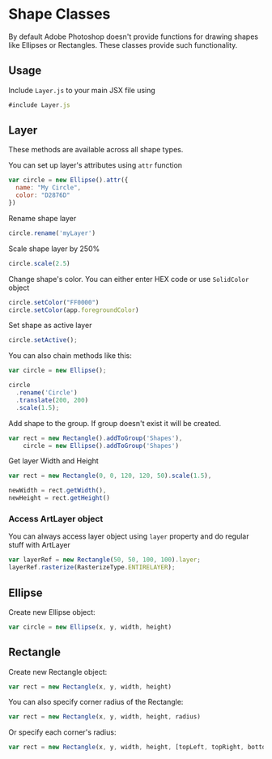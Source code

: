 # Shape Classes
By default Adobe Photoshop doesn't provide functions for drawing shapes like Ellipses or Rectangles.
These classes provide such functionality.

## Usage
Include `Layer.js` to your main JSX file using
```javascript
#include Layer.js
```

## Layer
These methods are available across all shape types. 

You can set up layer's attributes using `attr` function
```javascript
var circle = new Ellipse().attr({
  name: "My Circle",
  color: "D2876D"
})
```

Rename shape layer
```javascript
circle.rename('myLayer')
```

Scale shape layer by 250%
```javascript
circle.scale(2.5)
```

Change shape's color. You can either enter HEX code or use `SolidColor` object
```javascript
circle.setColor("FF0000")
circle.setColor(app.foregroundColor)
```

Set shape as active layer
```javascript
circle.setActive();
```

You can also chain methods like this:
```javascript
var circle = new Ellipse();

circle
  .rename('Circle')
  .translate(200, 200)
  .scale(1.5);
```

Add shape to the group. If group doesn't exist it will be created.
```javascript
var rect = new Rectangle().addToGroup('Shapes'),
    circle = new Ellipse().addToGroup('Shapes')
```

Get layer Width and Height
```javascript
var rect = new Rectangle(0, 0, 120, 120, 50).scale(1.5),

newWidth = rect.getWidth(),
newHeight = rect.getHeight()
```

### Access ArtLayer object
You can always access layer object using `layer` property and do regular stuff with ArtLayer
```javascript
var layerRef = new Rectangle(50, 50, 100, 100).layer;
layerRef.rasterize(RasterizeType.ENTIRELAYER);
```

## Ellipse
Create new Ellipse object:
```javascript
var circle = new Ellipse(x, y, width, height)
```

## Rectangle
Create new Rectangle object:
```javascript
var rect = new Rectangle(x, y, width, height)
```

You can also specify corner radius of the Rectangle:
```javascript
var rect = new Rectangle(x, y, width, height, radius)
```

Or specify each corner's radius:
```javascript
var rect = new Rectangle(x, y, width, height, [topLeft, topRight, bottomRight, bottomLeft])
```